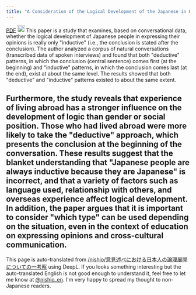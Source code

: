 ```yaml
---
title: "A Consideration of the Logical Development of the Japanese in Expressing their Opinions"
---
```


[PDF](https://urayasu.meikai.ac.jp/japanese/meikainihongo/14/ogiwara.pdf)
<img src='https://scrapbox.io/api/pages/nishio-en/o1 Pro/icon' alt='o1 Pro.icon' height="19.5"/>
This paper is a study that examines, based on conversational data, whether the logical development of Japanese people in expressing their opinions is really only "inductive" (i.e., the conclusion is stated after the conclusion). The author analyzed a corpus of natural conversations (transcribed data of spoken interviews) and found that both "deductive" patterns, in which the conclusion (central sentence) comes first (at the beginning) and "inductive" patterns, in which the conclusion comes last (at the end), exist at about the same level. The results showed that both "deductive" and "inductive" patterns existed to about the same extent.

Furthermore, the study reveals that experience of living abroad has a stronger influence on the development of logic than gender or social position. Those who had lived abroad were more likely to take the "deductive" approach, which presents the conclusion at the beginning of the conversation. These results suggest that the blanket understanding that "Japanese people are always inductive because they are Japanese" is incorrect, and that a variety of factors such as language used, relationship with others, and overseas experience affect logical development. In addition, the paper argues that it is important to consider "which type" can be used depending on the situation, even in the context of education on expressing opinions and cross-cultural communication.
---
This page is auto-translated from [/nishio/意見述べにおける日本人の論理展開についての一考察](https://scrapbox.io/nishio/意見述べにおける日本人の論理展開についての一考察) using DeepL. If you looks something interesting but the auto-translated English is not good enough to understand it, feel free to let me know at [@nishio_en](https://twitter.com/nishio_en). I'm very happy to spread my thought to non-Japanese readers.